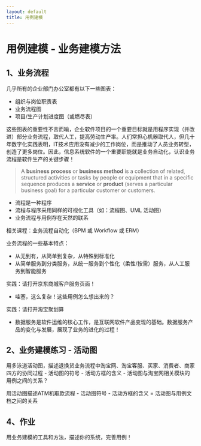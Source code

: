 ```yaml
---
layout: default
title: 用例建模
---
```


# 用例建模 - 业务建模方法

## 1、业务流程

几乎所有的企业部门办公室都有以下一些图表：

* 组织与岗位职责表
* 业务流程图
* 项目/生产计划进度图（或燃尽表）

这些图表的重要性不言而喻，企业软件项目的一个重要目标就是用程序实现（并改进）部分业务流程，取代人工，提高劳动生产率。人们常担心机器取代人，但几十年数字化实践表明，IT技术应用没有减少的工作岗位，而是推动了人员业务转型，创造了更多岗位。因此，信息系统软件的一个重要职能就是业务自动化，认识业务流程是软件生产的关键步骤！

> A **business process** or **business method** is a collection of related, structured activities or tasks by people or equipment that in a specific sequence produces a **service** or **product** (serves a particular business goal) for a particular customer or customers.

* 流程是一种程序
* 流程与程序采用同样的可视化工具（如：流程图、UML 活动图）
* 业务流程与用例存在天然的联系

相关课程：业务流程自动化（BPM 或 Workflow 或 ERM）

业务流程的一些基本特点：

* 从无到有，从简单到复杂，从特殊到标准化
* 从简单服务到分类服务，从统一服务到个性化（柔性/按需）服务，从人工服务到智能服务

实践：请打开京东商城客户服务页面！

* 哇塞，这么复杂！这些用例怎么想出来的？

实践：请打开淘宝聚划算

* 数据服务是软件运维的核心工作，是互联网软件产品变现的基础。数据服务产品的变化与发展，展现了业务的进化的过程！

## 2、业务建模练习 - 活动图

用多泳道活动图，描述退换货业务流程中淘宝网、淘宝客服、买家、消费者、商家四方的协同过程
    - 活动图的符号
    - 活动方框的含义
    - 活动图与淘宝网相关模块的用例之间的关系？

用活动图描述ATM机取款流程
    - 活动图符号
    - 活动方框的含义
    = 活动图与用例文档之间的关系



## 4、作业

用业务建模的工具和方法，描述你的系统，完善用例！



